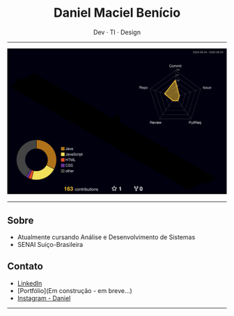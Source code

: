 <h1 align="center">Daniel Maciel Benício</h1>

<p align="center">
  Dev · TI · Design
</p>

---

![](./profile-3d-contrib/profile-night-rainbow.svg)

---

## Sobre

- Atualmente cursando Análise e Desenvolvimento de Sistemas
- SENAI Suíço-Brasileira

## Contato

- [LinkedIn](https://www.linkedin.com/in/daniel-maciel-benicio/)
- [Portfólio](Em construção - em breve...)
- [Instagram - Daniel](https://www.instagram.com/danxzs._)

---
